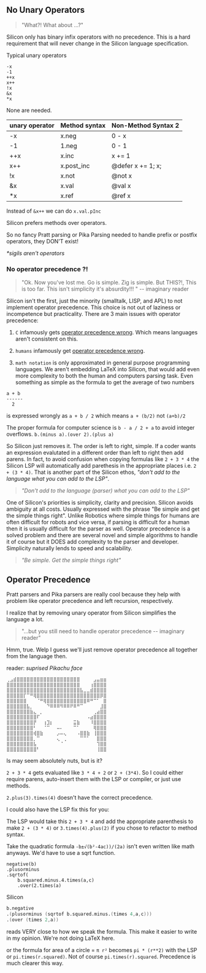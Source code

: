 ## No Unary Operators

> "What?! What about ...?"

Silicon only has binary infix operators with no precedence. This is a hard requirement that will never change in the Silicon language specification.

Typical unary operators

    -x
    -1
    ++x
    x++
    !x
    &x
    *x

None are needed.

| unary operator | Method syntax | Non-Method Syntax 2 |
| -------------- | ------------- | ------------------- |
| -x             | x.neg         | 0 - x               |
| -1             | 1.neg         | 0 - 1               |
| ++x            | x.inc         | x += 1              |
| x++            | x.post_inc    | @defer x += 1; x;   |
| !x             | x.not         | @not x              |
| &x             | x.val         | @val x              |
| \*x            | x.ref         | @ref x              |

Instead of `&x++` we can do `x.val.pInc`

Silicon prefers methods over operators.

So no fancy Pratt parsing or Pika Parsing needed to handle prefix or postfix operators, they DON'T exist!

_\*sigils aren't operators_

### No operator precedence ?!

> "Ok. Now you've lost me. Go is simple. Zig is simple. But THIS?!, This is too far. This isn't simplicity it's absurdity!!! " -- imaginary reader

Silicon isn't the first, just the minority (smalltalk, LISP, and APL) to not implement operator precedence. This choice is not out of laziness or incompetence but practicality. There are 3 main issues with operator precedence:

1. `C` infamously gets [operator precedence wrong](). Which means languages aren't consistent on this.

1. `humans` infamously get [operator precedence wrong]().

1. `math notation` is only approximated in general purpose programming languages. We aren't embedding LaTeX into Silicon, that would add even more complexity to both the human and computers parsing task. Even something as simple as the formula to get the average of two numbers

```
a + b
------
  2
```

is expressed wrongly as `a + b / 2` which means `a + (b/2)` not `(a+b)/2`

The proper formula for computer science is `b - a / 2 + a` to avoid integer overflows. `b.(minus a).(over 2).(plus a)`

So Silicon just removes it. The order is left to right, simple. If a coder wants an expression evalutated in a different order than left to right then add parens. In fact, to avoid confusion when copying formulas like `2 + 3 * 4` the Silicon LSP will automatically add parethesis in the appropriate places i.e. `2 + (3 * 4)`. That is another part of the Silicon ethos, _"don't add to the language what you can add to the LSP"_.

> _"Don't add to the language (parser) what you can add to the LSP"_

One of Silicon's priorities is simplicity, clarity and precision. Silicon avoids ambiguity at all costs. Usually expressed with the phrase "Be simple and get the simple things right". Unlike Robotics where simple things for humans are often difficult for robots and vice versa, if parsing is difficult for a human then it is usually difficult for the parser as well. Operator precedence is a solved problem and there are several novel and simple algorithms to handle it of course but it DOES add complexity to the parser and developer. Simplicity naturally lends to speed and scalability.

> _"Be simple. Get the simple things right"_

## Operator Precedence

Pratt parsers and Pika parsers are really cool because they help with problem like operator precedence and left recursion, respectively.

I realize that by removing unary operator from Silicon simplifies the language a lot.

> "...but you still need to handle operator precedence -- imaginary reader"

Hmm, true. Welp I guess we'll just remove operator precedence all together from the language then.

reader: _suprised Pikachu face_

```
⢀⣠⣾⣿⣿⣿⣿⣿⣿⣿⣿⣿⣿⣿⣿⣿⣿⣿⣿⣿⣿⣿⠀⠀⠀⠀⣠⣤⣶⣶
⣿⣿⣿⣿⣿⣿⣿⣿⣿⣿⣿⣿⣿⣿⣿⣿⣿⣿⣿⣿⣿⣿⠀⠀⠀⢰⣿⣿⣿⣿
⣿⣿⣿⣿⣿⣿⣿⣿⣿⣿⣿⣿⣿⣿⣿⣿⣿⣿⣿⣿⣿⣿⣧⣀⣀⣾⣿⣿⣿⣿
⣿⣿⣿⣿⣿⡏⠉⠛⢿⣿⣿⣿⣿⣿⣿⣿⣿⣿⣿⣿⣿⣿⣿⣿⣿⣿⣿⣿⡿⣿
⣿⣿⣿⣿⣿⣿⠀⠀⠀⠈⠛⢿⣿⣿⣿⣿⣿⣿⣿⣿⣿⣿⣿⣿⠿⠛⠉⠁⠀⣿
⣿⣿⣿⣿⣿⣿⣧⡀⠀⠀⠀⠀⠙⠿⠿⠿⠻⠿⠿⠟⠿⠛⠉⠀⠀⠀⠀⠀⣸⣿
⣿⣿⣿⣿⣿⣿⣿⣷⣄⠀⡀⠀⠀⠀⠀⠀⠀⠀⠀⠀⠀⠀⠀⠀⠀⠀⢀⣴⣿⣿
⣿⣿⣿⣿⣿⣿⣿⣿⣿⠏⠀⠀⠀⠀⠀⠀⠀⠀⠀⠀⠀⠀⠀⠀⠠⣴⣿⣿⣿⣿
⣿⣿⣿⣿⣿⣿⣿⣿⡟⠀⠀⢰⣹⡆⠀⠀⠀⠀⠀⠀⣭⣷⠀⠀⠀⠸⣿⣿⣿⣿
⣿⣿⣿⣿⣿⣿⣿⣿⠃⠀⠀⠈⠉⠀⠀⠤⠄⠀⠀⠀⠉⠁⠀⠀⠀⠀⢿⣿⣿⣿
⣿⣿⣿⣿⣿⣿⣿⣿⢾⣿⣷⠀⠀⠀⠀⡠⠤⢄⠀⠀⠀⠠⣿⣿⣷⠀⢸⣿⣿⣿
⣿⣿⣿⣿⣿⣿⣿⣿⡀⠉⠀⠀⠀⠀⠀⢄⠀⢀⠀⠀⠀⠀⠉⠉⠁⠀⠀⣿⣿⣿
⣿⣿⣿⣿⣿⣿⣿⣿⣧⠀⠀⠀⠀⠀⠀⠀⠈⠀⠀⠀⠀⠀⠀⠀⠀⠀⠀⢹⣿⣿
⣿⣿⣿⣿⣿⣿⣿⣿⣿⠃⠀⠀⠀⠀⠀⠀⠀⠀⠀⠀⠀⠀⠀⠀⠀⠀⠀⢸⣿⣿
```

Is may seem absolutely nuts, but is it?

`2 + 3 * 4` gets evaluated like `3 * 4 + 2` or `2 + (3*4)`. So I could either require parens, auto-insert them with the LSP or compiler, or just use methods.

`2.plus(3).times(4)` doesn't have the correct precedence.

I could also have the LSP fix this for you:

The LSP would take this `2 + 3 * 4` and add the appropriate parenthesis to make `2 + (3 * 4)` or `3.times(4).plus(2)` if you chose to refactor to method syntax.

Take the quadratic formula `-b±√(b²-4ac))/(2a)` isn't even written like math anyways. We'd have to use a sqrt function.

```
negative(b)
.plusorminus
.sqrtof(
    b.squared.minus.4.times(a,c)
    .over(2.times(a)
```

Silicon

```s
b.negative
.(plusorminus (sqrtof b.squared.minus.(times 4,a,c)))
.(over (times 2,a))
```

reads VERY close to how we speak the formula. This make it easier to write in my opinion. We're not doing LaTeX here.

or the formula for area of a circle = `π r²` becomes `pi * (r**2)` with the LSP or `pi.times(r.squared)`. Not of course `pi.times(r).squared`. Precedence is much clearer this way.
